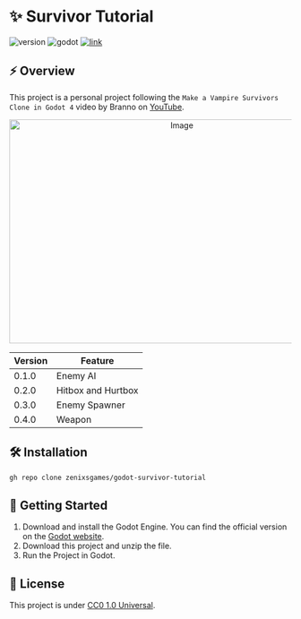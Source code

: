 # ✨ Survivor Tutorial

![version](https://img.shields.io/badge/version-0.4.0-blue)
![godot](https://img.shields.io/badge/godot-4.4.1-blue)
[![link](https://img.shields.io/badge/link-blue)](https://www.youtube.com/playlist?list=PLtosjGHWDab682nfZ1f6JSQ1cjap7Ieeb)

## ⚡ Overview

This project is a personal project following the `Make a Vampire Survivors Clone in Godot 4` video by Branno on [YouTube](https://www.youtube.com/playlist?list=PLtosjGHWDab682nfZ1f6JSQ1cjap7Ieeb). 

<p align="center">
	<img width="600" height="400" alt="Image" src="https://github.com/user-attachments/assets/44a00d14-9cc0-4933-b405-2b112702e77f" />
</p>

|Version|Feature|
|---|---|
|0.1.0|Enemy AI|
|0.2.0|Hitbox and Hurtbox|
|0.3.0|Enemy Spawner|
|0.4.0|Weapon|

## 🛠️ Installation

```bash
gh repo clone zenixsgames/godot-survivor-tutorial
```

## 🚀 Getting Started

1. Download and install the Godot Engine. You can find the official version on the [Godot website](https://godotengine.org/).
2. Download this project and unzip the file.
3. Run the Project in Godot.

## 📝 License
This project is under [CC0 1.0 Universal](https://github.com/zenixsgames/godot-survivor-tutorial/blob/main/LICENSE).

